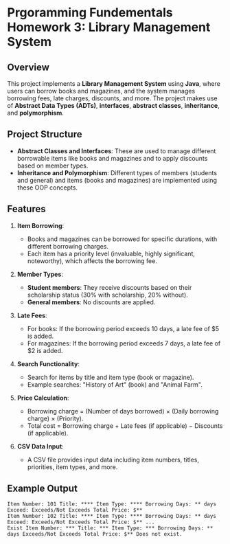 # Prgoramming Fundementals Homework 3: Library Management System

## Overview

This project implements a **Library Management System** using **Java**, where users can borrow books and magazines, and the system manages borrowing fees, late charges, discounts, and more. The project makes use of **Abstract Data Types (ADTs)**, **interfaces**, **abstract classes**, **inheritance**, and **polymorphism**.

## Project Structure

- **Abstract Classes and Interfaces**: These are used to manage different borrowable items like books and magazines and to apply discounts based on member types.
- **Inheritance and Polymorphism**: Different types of members (students and general) and items (books and magazines) are implemented using these OOP concepts.

## Features

1. **Item Borrowing**: 
    - Books and magazines can be borrowed for specific durations, with different borrowing charges.
    - Each item has a priority level (invaluable, highly significant, noteworthy), which affects the borrowing fee.

2. **Member Types**: 
    - **Student members**: They receive discounts based on their scholarship status (30% with scholarship, 20% without).
    - **General members**: No discounts are applied.

3. **Late Fees**:
    - For books: If the borrowing period exceeds 10 days, a late fee of $5 is added.
    - For magazines: If the borrowing period exceeds 7 days, a late fee of $2 is added.

4. **Search Functionality**:
    - Search for items by title and item type (book or magazine).
    - Example searches: "History of Art" (book) and "Animal Farm".

5. **Price Calculation**:
    - Borrowing charge = (Number of days borrowed) × (Daily borrowing charge) × (Priority).
    - Total cost = Borrowing charge + Late fees (if applicable) − Discounts (if applicable).

6. **CSV Data Input**:
    - A CSV file provides input data including item numbers, titles, priorities, item types, and more.

## Example Output
```
Item Number: 101 Title: **** Item Type: **** Borrowing Days: ** days Exceed: Exceeds/Not Exceeds Total Price: $**
Item Number: 102 Title: **** Item Type: **** Borrowing Days: ** days Exceed: Exceeds/Not Exceeds Total Price: $** ...
Exist Item Number: *** Title: *** Item Type: *** Borrowing Days: ** days Exceeds/Not Exceeds Total Price: $** Does not exist.
```
